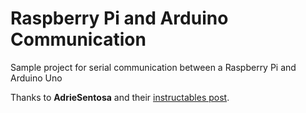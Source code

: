 # Raspberry Pi and Arduino Communication
Sample project for serial communication between a Raspberry Pi and Arduino Uno

Thanks to **AdrieSentosa** and their [instructables post](http://www.instructables.com/id/Raspberry-Pi-Arduino-Serial-Communication/).
